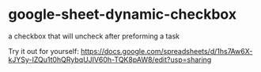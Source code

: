# google-sheet-dynamic-checkbox
a checkbox that will uncheck after preforming a task

Try it out for yourself:
  https://docs.google.com/spreadsheets/d/1hs7Aw6X-kJYSy-IZQu1t0hQRybqUJIV60h-TQK8pAW8/edit?usp=sharing
